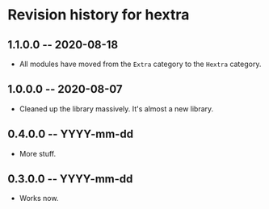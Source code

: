 # Revision history for hextra

## 1.1.0.0 -- 2020-08-18

* All modules have moved from the `Extra` category to the `Hextra` category.

## 1.0.0.0 -- 2020-08-07

* Cleaned up the library massively. It's almost a new library.

## 0.4.0.0 -- YYYY-mm-dd

* More stuff.

## 0.3.0.0 -- YYYY-mm-dd

* Works now.
